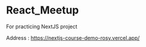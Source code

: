 # React_Meetup
For practicing NextJS project

Address : https://nextjs-course-demo-rosy.vercel.app/
